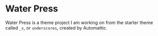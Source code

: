 Water Press
===
Water Press is a theme project I am working on from the starter theme called `_s`, or `underscores`, created by Automattic.

